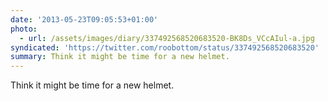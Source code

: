 ```yaml
---
date: '2013-05-23T09:05:53+01:00'
photo:
  - url: /assets/images/diary/337492568520683520-BK8Ds_VCcAIul-a.jpg
syndicated: 'https://twitter.com/roobottom/status/337492568520683520'
summary: Think it might be time for a new helmet.
---
```

Think it might be time for a new helmet. 
